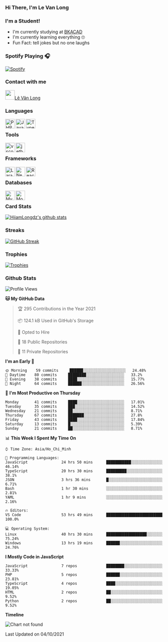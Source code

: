 ### Hi There, I'm Le Van Long 

### I'm a Student!
- I'm currently studying at [BKACAD](https://bkacad.edu.vn/)
- I'm currently learning everything 🙄
- Fun Fact: tell jokes but no one laughs

### Spotify Playing 🎧
[![Spotify](https://spotify-readme-v2-ljjw4c8pd-hiiamlongdz.vercel.app/api/spotify)](https://open.spotify.com/user/312ooo2a5zz44sszdfjmqgjbgmsq)


### Contact with me

[<img src="https://img.icons8.com/dusk/64/000000/facebook-new--v2.png" width="30px"/>Lê Văn Long](https://www.facebook.com/HiiamLongdzz)

### Languages
<img align="left" alt="PHP" src="https://img.icons8.com/dusk/64/000000/php-logo.png" width="30px"/>
<img align="left" alt="JavaScript" src="https://img.icons8.com/dusk/64/000000/javascript.png" width="30px"/>
<img align="left" alt="TypeScript" src="https://img.icons8.com/typescript" width="30px" />
<br />

### Tools
<img align="left" alt="vscode" src="https://img.icons8.com/dusk/64/000000/visual-studio-code-2019.png" width="30px"/>
<img align="left" alt="jetbrain" src="https://camo.githubusercontent.com/8268dcfb76697dd53286590ec9b4385d7a0b89ce/68747470733a2f2f63646e2e6a7364656c6976722e6e65742f6e706d2f73696d706c652d69636f6e734076332f69636f6e732f6a6574627261696e732e737667" width="30px"/>
<br />

### Frameworks
<img align="left" alt="Laravel" src="https://img.icons8.com/ios/50/000000/laravel.png" width="30px"/>
<img align="left" alt="NestJS" src="https://d33wubrfki0l68.cloudfront.net/e937e774cbbe23635999615ad5d7732decad182a/26072/logo-small.ede75a6b.svg" width="30px" />
<img align="left" alt="ReactJS" src="https://img.icons8.com/dusk/64/000000/react.png" width="30px" />
<br />

### Databases
<img align="left" alt="MySQL" src="https://img.icons8.com/ios-filled/50/000000/mysql-logo.png" width="30px"/>
<img align="left" alt="MongoDB" src="https://webimages.mongodb.com/_com_assets/cms/kpo5kblefbjq79065-Horizontal_Default.svg?auto=format%252Ccompress" height="30px" />
<br />

### Card Stats
[![HiiamLongdz's github stats](https://github-readme-stats.vercel.app/api?username=HiiamLongdz&show_icons=true&theme=default)](#CardStats)

### Streaks
[![GitHub Streak](http://github-readme-streak-stats.herokuapp.com?user=HiiamLongdz)](#Streaks)

### Trophies
[![Trophies](https://github-profile-trophy.vercel.app/?username=HiiamLongdz&margin-w=10&theme=discord)](#Trophies)

### Github Stats
<!--START_SECTION:waka-->
![Profile Views](http://img.shields.io/badge/Profile%20Views-165-blue)

**🐱 My GitHub Data** 

> 🏆 295 Contributions in the Year 2021
 > 
> 📦 124.1 kB Used in GitHub's Storage 
 > 
> 💼 Opted to Hire
 > 
> 📜 18 Public Repositories 
 > 
> 🔑 11 Private Repositories  
 > 
**I'm an Early 🐤** 

```text
🌞 Morning    59 commits     ██████░░░░░░░░░░░░░░░░░░░   24.48% 
🌆 Daytime    80 commits     ████████░░░░░░░░░░░░░░░░░   33.2% 
🌃 Evening    38 commits     ████░░░░░░░░░░░░░░░░░░░░░   15.77% 
🌙 Night      64 commits     ██████░░░░░░░░░░░░░░░░░░░   26.56%

```
📅 **I'm Most Productive on Thursday** 

```text
Monday       41 commits     ████░░░░░░░░░░░░░░░░░░░░░   17.01% 
Tuesday      35 commits     ███░░░░░░░░░░░░░░░░░░░░░░   14.52% 
Wednesday    21 commits     ██░░░░░░░░░░░░░░░░░░░░░░░   8.71% 
Thursday     67 commits     ███████░░░░░░░░░░░░░░░░░░   27.8% 
Friday       43 commits     ████░░░░░░░░░░░░░░░░░░░░░   17.84% 
Saturday     13 commits     █░░░░░░░░░░░░░░░░░░░░░░░░   5.39% 
Sunday       21 commits     ██░░░░░░░░░░░░░░░░░░░░░░░   8.71%

```


📊 **This Week I Spent My Time On** 

```text
⌚︎ Time Zone: Asia/Ho_Chi_Minh

💬 Programming Languages: 
JavaScript               24 hrs 50 mins      ███████████░░░░░░░░░░░░░░   46.14% 
TypeScript               20 hrs 30 mins      █████████░░░░░░░░░░░░░░░░   38.1% 
JSON                     3 hrs 36 mins       █░░░░░░░░░░░░░░░░░░░░░░░░   6.71% 
Bash                     1 hr 30 mins        ░░░░░░░░░░░░░░░░░░░░░░░░░   2.81% 
YAML                     1 hr 9 mins         ░░░░░░░░░░░░░░░░░░░░░░░░░   2.16%

🔥 Editors: 
VS Code                  53 hrs 49 mins      █████████████████████████   100.0%

💻 Operating System: 
Linux                    40 hrs 30 mins      ██████████████████░░░░░░░   75.24% 
Windows                  13 hrs 19 mins      ██████░░░░░░░░░░░░░░░░░░░   24.76%

```

**I Mostly Code in JavaScript** 

```text
JavaScript               7 repos             ████████░░░░░░░░░░░░░░░░░   33.33% 
PHP                      5 repos             ██████░░░░░░░░░░░░░░░░░░░   23.81% 
TypeScript               4 repos             ████░░░░░░░░░░░░░░░░░░░░░   19.05% 
HTML                     2 repos             ██░░░░░░░░░░░░░░░░░░░░░░░   9.52% 
Python                   2 repos             ██░░░░░░░░░░░░░░░░░░░░░░░   9.52%

```


**Timeline**

![Chart not found](https://raw.githubusercontent.com/HiiamLongdz/HiiamLongdz/master/charts/bar_graph.png) 


 Last Updated on 04/10/2021
<!--END_SECTION:waka-->
